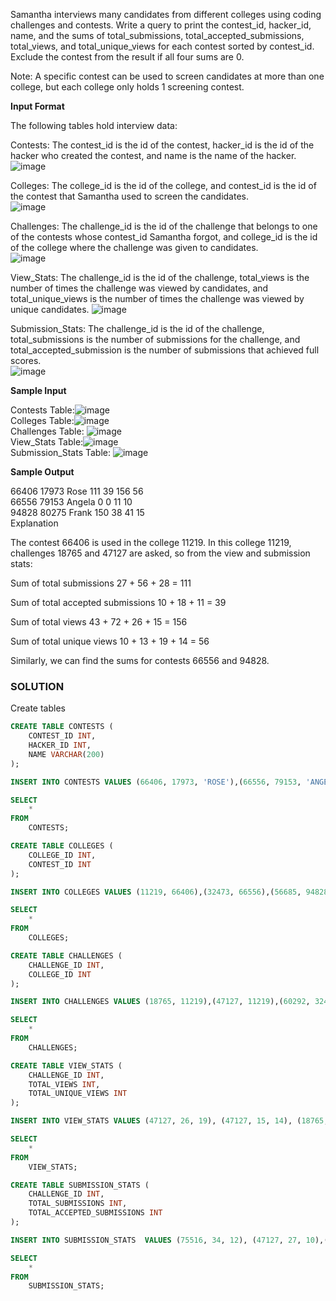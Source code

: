 Samantha interviews many candidates from different colleges using coding challenges and contests. Write a query to print the contest_id, hacker_id, name, and the sums of total_submissions, total_accepted_submissions, total_views, and total_unique_views for each contest sorted by contest_id. Exclude the contest from the result if all four sums are 0.  

Note: A specific contest can be used to screen candidates at more than one college, but each college only holds 1 screening contest.  

**Input Format**  

The following tables hold interview data:  

Contests: The contest_id is the id of the contest, hacker_id is the id of the hacker who created the contest, and name is the name of the hacker.  
![image](https://user-images.githubusercontent.com/73824871/122764890-3a523b00-d2a0-11eb-846e-170992459a1c.png)

Colleges: The college_id is the id of the college, and contest_id is the id of the contest that Samantha used to screen the candidates.  
![image](https://user-images.githubusercontent.com/73824871/122764918-40e0b280-d2a0-11eb-861b-a9786d569ec8.png)

Challenges: The challenge_id is the id of the challenge that belongs to one of the contests whose contest_id Samantha forgot, and college_id is the id of the college where the challenge was given to candidates.   
![image](https://user-images.githubusercontent.com/73824871/122764940-476f2a00-d2a0-11eb-8602-06047ea5a109.png)

View_Stats: The challenge_id is the id of the challenge, total_views is the number of times the challenge was viewed by candidates, and total_unique_views is the number of times the challenge was viewed by unique candidates. 
![image](https://user-images.githubusercontent.com/73824871/122764960-4dfda180-d2a0-11eb-8307-7f1f88482a9c.png)

Submission_Stats: The challenge_id is the id of the challenge, total_submissions is the number of submissions for the challenge, and total_accepted_submission is the number of submissions that achieved full scores.   
![image](https://user-images.githubusercontent.com/73824871/122764994-55bd4600-d2a0-11eb-9736-16b8b7d736ba.png)

**Sample Input**  

Contests Table:![image](https://user-images.githubusercontent.com/73824871/122765021-5a81fa00-d2a0-11eb-91aa-f23ac57682a3.png)  
  Colleges Table:![image](https://user-images.githubusercontent.com/73824871/122765031-5e158100-d2a0-11eb-98bd-3908f7289997.png)  
  Challenges Table: ![image](https://user-images.githubusercontent.com/73824871/122765053-64a3f880-d2a0-11eb-81da-47fb6014bb13.png)  
 View_Stats Table:![image](https://user-images.githubusercontent.com/73824871/122765073-68d01600-d2a0-11eb-915a-f0d14c09f6f9.png)  
  Submission_Stats Table: ![image](https://user-images.githubusercontent.com/73824871/122765092-6e2d6080-d2a0-11eb-923d-7f78c36399b4.png)  


**Sample Output**  

66406 17973 Rose 111 39 156 56  
66556 79153 Angela 0 0 11 10  
94828 80275 Frank 150 38 41 15  
Explanation  

The contest 66406 is used in the college 11219. In this college 11219, challenges 18765 and 47127 are asked, so from the view and submission stats:  

Sum of total submissions 27 + 56 + 28 = 111  

Sum of total accepted submissions 10 + 18 + 11 = 39  

Sum of total views 43 + 72 + 26 + 15 = 156  

Sum of total unique views 10 + 13 + 19 + 14 = 56  

Similarly, we can find the sums for contests 66556 and 94828.


### SOLUTION

Create tables
````sql
CREATE TABLE CONTESTS (
    CONTEST_ID INT,
    HACKER_ID INT,
    NAME VARCHAR(200)
);

INSERT INTO CONTESTS VALUES (66406, 17973, 'ROSE'),(66556, 79153, 'ANGELA'),(94828, 80275, 'FRANK');

SELECT 
    *
FROM
    CONTESTS;

CREATE TABLE COLLEGES (
    COLLEGE_ID INT,
    CONTEST_ID INT
);

INSERT INTO COLLEGES VALUES (11219, 66406),(32473, 66556),(56685, 94828);

SELECT 
    *
FROM
    COLLEGES;

CREATE TABLE CHALLENGES (
    CHALLENGE_ID INT,
    COLLEGE_ID INT
);

INSERT INTO CHALLENGES VALUES (18765, 11219),(47127, 11219),(60292, 32473),(72974, 56685);

SELECT 
    *
FROM
    CHALLENGES;

CREATE TABLE VIEW_STATS (
    CHALLENGE_ID INT,
    TOTAL_VIEWS INT,
    TOTAL_UNIQUE_VIEWS INT
);

INSERT INTO VIEW_STATS VALUES (47127, 26, 19), (47127, 15, 14), (18765, 43, 10), (18765, 72, 13), (75516, 35, 17),(60292, 11, 10),(72974, 41, 15), (75516, 75, 11);

SELECT 
    *
FROM
    VIEW_STATS;

CREATE TABLE SUBMISSION_STATS (
    CHALLENGE_ID INT,
    TOTAL_SUBMISSIONS INT,
    TOTAL_ACCEPTED_SUBMISSIONS INT
);

INSERT INTO SUBMISSION_STATS  VALUES (75516, 34, 12), (47127, 27, 10),(47127, 56, 18), (75516, 74, 12),(75516, 83, 8),(72974, 68, 24),(72974, 82, 14),(47127, 28, 11);

SELECT 
    *
FROM
    SUBMISSION_STATS;
````
    
````
